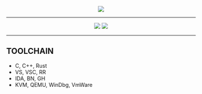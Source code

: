 <p align="center">
  <img src="https://readme-typing-svg.herokuapp.com?font=JetBrains+Mono&size=15&color=808080&center=true&vCenter=true&multiline=true&width=500&height=50&lines=CrisisEvasion" />
</p>

---

<p align="center">
  <img src="https://github-readme-streak-stats.herokuapp.com/?user=crisisevasion&theme=dark&hide_border=true&background=00000000" />
  <img src="https://github-readme-stats.vercel.app/api/top-langs/?username=crisisevasion&layout=compact&hide_border=true&theme=dark&bg_color=0D1117" />
</p>

---

## TOOLCHAIN
- C, C++, Rust
- VS, VSC, RR
- IDA, BN, GH
- KVM, QEMU, WinDbg, VmWare

